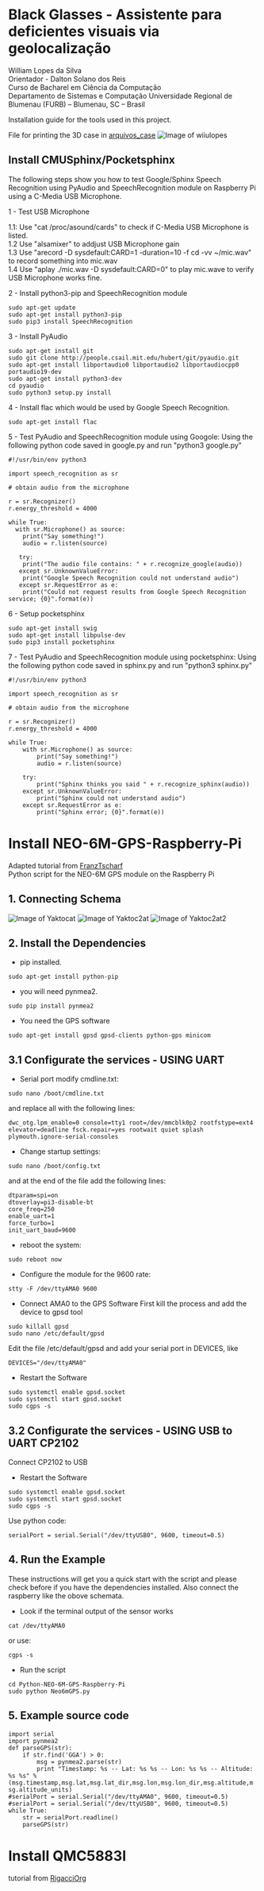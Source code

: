 
# Black Glasses - Assistente para deficientes visuais via geolocalização

William Lopes da Silva\
Orientador - Dalton Solano dos Reis\
Curso de Bacharel em Ciência da Computação\
Departamento de Sistemas e Computação
Universidade Regional de Blumenau (FURB) – Blumenau, SC – Brasil

Installation guide for the tools used in this project.

File for printing the 3D case in [arquivos_case](arquivos_case/)
![Image of wiiulopes](https://i.imgur.com/P58mnPE.png)

## Install CMUSphinx/Pocketsphinx 


The following steps show you how to test Google/Sphinx Speech Recognition using PyAudio and SpeechRecognition module on Raspberry Pi using a C-Media USB Microphone.

1 - Test USB Microphone

1.1: Use "cat /proc/asound/cards" to check if C-Media USB Microphone is listed.\
1.2 Use "alsamixer" to addjust USB Microphone gain\
1.3 Use "arecord -D sysdefault:CARD=1 -duration=10 -f cd -vv ~/mic.wav" to record something into mic.wav\
1.4 Use "aplay ./mic.wav -D sysdefault:CARD=0" to play mic.wave to verify USB Microphone works fine.

2 - Install python3-pip and SpeechRecognition module
```
sudo apt-get update
sudo apt-get install python3-pip
sudo pip3 install SpeechRecognition
```

3 - Install PyAudio
```
sudo apt-get install git
sudo git clone http://people.csail.mit.edu/hubert/git/pyaudio.git
sudo apt-get install libportaudio0 libportaudio2 libportaudiocpp0 portaudio19-dev
sudo apt-get install python3-dev
cd pyaudio
sudo python3 setup.py install
```

4 - Install flac which would be used by Google Speech Recognition.
```
sudo apt-get install flac
```

5 - Test PyAudio and SpeechRecognition module using Googole: Using the following python code saved in google.py and run "python3 google.py"
```
#!/usr/bin/env python3

import speech_recognition as sr

# obtain audio from the microphone

r = sr.Recognizer()
r.energy_threshold = 4000

while True:
  with sr.Microphone() as source:
	print("Say something!")
	audio = r.listen(source)
	
   try:
	print("The audio file contains: " + r.recognize_google(audio))
   except sr.UnknownValueError:
	print("Google Speech Recognition could not understand audio")
   except sr.RequestError as e:
    print("Could not request results from Google Speech Recognition service; {0}".format(e))
```
6 - Setup pocketsphinx

```
sudo apt-get install swig
sudo apt-get install libpulse-dev
sudo pip3 install pocketsphinx
```
7 - Test PyAudio and SpeechRecognition module using pocketsphinx: Using the following python code saved in sphinx.py and run "python3 sphinx.py"
```
#!/usr/bin/env python3

import speech_recognition as sr

# obtain audio from the microphone

r = sr.Recognizer()
r.energy_threshold = 4000

while True:
	with sr.Microphone() as source:
		print("Say something!")
		audio = r.listen(source)
	
	try: 
		print("Sphinx thinks you said " + r.recognize_sphinx(audio))
	except sr.UnknownValueError:
		print("Sphinx could not understand audio")
	except sr.RequestError as e:
		print("Sphinx error; {0}".format(e))
```

# Install  NEO-6M-GPS-Raspberry-Pi

Adapted tutorial from 
[FranzTscharf](https://github.com/FranzTscharf/Python-NEO-6M-GPS-Raspberry-Pi)\
Python script for the NEO-6M GPS module on the Raspberry Pi
## 1. Connecting Schema
![Image of Yaktocat](https://raspberrytips.nl/wp-content/uploads/2016/12/UBOLX-NEO-6M-RPI-600x274.png)
![Image of Yaktoc2at](https://www.raspberrypi-spy.co.uk/wp-content/uploads/2012/06/Raspberry-Pi-GPIO-Layout-Model-B-Plus-rotated-2700x900.png)
![Image of Yaktoc2at2](
http://www.gtkdb.de/images/00532_Raspberry_Pi_NEO-6M_GPS-Modul_-_Schaltplan.png)
## 2. Install the Dependencies
* pip installed.
```
sudo apt-get install python-pip
```
* you will need pynmea2.
```
sudo pip install pynmea2
```
* You need the GPS software
```
sudo apt-get install gpsd gpsd-clients python-gps minicom
```
## 3.1 Configurate the services - USING UART
* Serial port modify cmdline.txt:
```
sudo nano /boot/cmdline.txt
```
and replace all with the following lines:
```
dwc_otg.lpm_enable=0 console=tty1 root=/dev/mmcblk0p2 rootfstype=ext4 elevator=deadline fsck.repair=yes rootwait quiet splash plymouth.ignore-serial-consoles
```
* Change startup settings:
```
sudo nano /boot/config.txt
```
and at the end of the file add the following lines:
```
dtparam=spi=on
dtoverlay=pi3-disable-bt
core_freq=250
enable_uart=1
force_turbo=1
init_uart_baud=9600
```
* reboot the system:
```
sudo reboot now
```
* Configure the module for the 9600 rate:
```
stty -F /dev/ttyAMA0 9600
```
* Connect AMA0 to the GPS Software 
First kill the process and add the device to gpsd tool
```
sudo killall gpsd
sudo nano /etc/default/gpsd
```
Edit the file /etc/default/gpsd and add your serial port in DEVICES, like
```
DEVICES="/dev/ttyAMA0"
```
* Restart the Software
```
sudo systemctl enable gpsd.socket
sudo systemctl start gpsd.socket 
sudo cgps -s
```
## 3.2 Configurate the services - USING USB to UART CP2102
Connect CP2102 to USB

* Restart the Software

```
sudo systemctl enable gpsd.socket
sudo systemctl start gpsd.socket 
sudo cgps -s
```

Use python code:
```
serialPort = serial.Serial("/dev/ttyUSB0", 9600, timeout=0.5)

```
## 4. Run the Example
These instructions will get you a quick start with the script and please check before if you have the dependencies installed. Also connect the raspberry like the obove schemata.
* Look if the terminal output of the sensor works
```
cat /dev/ttyAMA0
```
or use:
```
cgps -s
```
* Run the script
```
cd Python-NEO-6M-GPS-Raspberry-Pi
sudo python Neo6mGPS.py
```

## 5. Example source code
```
import serial
import pynmea2
def parseGPS(str):
    if str.find('GGA') > 0:
        msg = pynmea2.parse(str)
        print "Timestamp: %s -- Lat: %s %s -- Lon: %s %s -- Altitude:
%s %s" %
(msg.timestamp,msg.lat,msg.lat_dir,msg.lon,msg.lon_dir,msg.altitude,m
sg.altitude_units)
#serialPort = serial.Serial("/dev/ttyAMA0", 9600, timeout=0.5)
#serialPort = serial.Serial("/dev/ttyUSB0", 9600, timeout=0.5)
while True:
    str = serialPort.readline()
    parseGPS(str)

```

# Install QMC5883l

tutorial from 
[RigacciOrg](https://github.com/RigacciOrg/py-qmc5883l)
